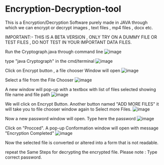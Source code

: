 # Encryption-Decryption-tool
This is a Encryption/Decryption Software purely made in JAVA through which we can encrypt or decrypt images , text files , mp4 files , docx etc.


IMPORTANT:-
THIS IS A BETA VERSION , ONLY TRY ON A DUMMY FILE OR TEST FILES , DO NOT TEST IN YOUR IMPORTANT DATA FILES.



Run the Cryptograph.java through command line
![image](https://user-images.githubusercontent.com/101200047/176746503-f5f83be9-8310-4b2e-8957-a546231fd165.png)



type "java Cryptograph" in the cmd/terminal
![image](https://user-images.githubusercontent.com/101200047/176746843-3992b389-ec53-404b-8353-c57d170af522.png)


Click on Encrypt button , a file chooser Window will open
![image](https://user-images.githubusercontent.com/101200047/176747011-12aaee31-071b-4eff-ab58-363f4dab1a4c.png)

Select a file from the File Chooser
![image](https://user-images.githubusercontent.com/101200047/176747310-0d6a230c-a0a0-4b47-97ae-1f917b43300c.png)


A new window will pop-up with a textbox with list of files selected showing file name and file path
![image](https://user-images.githubusercontent.com/101200047/176747827-c65afec5-8a2b-4f01-93a9-eb527547c98c.png)


We will click on Encrypt Button. Another button named "ADD MORE FILES" it will take you to file chooser window again to Select more Files.
![image](https://user-images.githubusercontent.com/101200047/176748220-a703afbd-6b7b-4d2e-8aab-a720d5274d61.png)


Now a new password window will open. Type here the password
![image](https://user-images.githubusercontent.com/101200047/176748467-31b425e6-90a9-4ad9-8fc8-85f33e1407bb.png)


Click on "Procced". A pop-up Conformation window will open with message "Encryption Completed" 
![image](https://user-images.githubusercontent.com/101200047/176748744-970414a8-b15a-4cbf-a822-c843b83e495a.png)


Now the selected file is converted or altered into a form that is not readable.

repeat the Same Steps for decrypting the encrypted file.
Please note : Type correct password.

